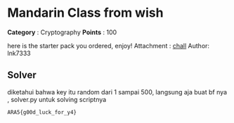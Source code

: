 # Mandarin Class from wish

**Category** : Cryptography
**Points** : 100

here is the starter pack you ordered, enjoy!
Attachment : [chall](https://drive.google.com/file/d/1gZiejv2IMTpgbSMvwZrTP-LAfhZP3Wov/view?usp=sharing)
Author: lnk7333

## Solver

diketahui bahwa key itu random dari 1 sampai 500, langsung aja buat bf nya , solver.py untuk solving scriptnya

`ARA5{g00d_luck_for_y4}`

